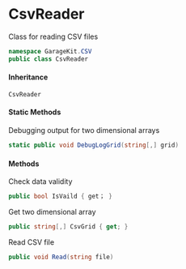 # CsvReader

Class for reading CSV files

```csharp
namespace GarageKit.CSV
public class CsvReader
```

#### Inheritance

`CsvReader`

#### Static Methods

Debugging output for two dimensional arrays
```csharp
static public void DebugLogGrid(string[,] grid)
```

#### Methods

Check data validity
```csharp
public bool IsVaild { get； }
```

Get two dimensional array
```csharp
public string[,] CsvGrid { get; }
```

Read CSV file
```csharp
public void Read(string file)
```
